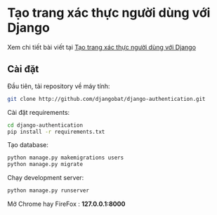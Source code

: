 # Tạo trang xác thực người dùng với Django

Xem chi tiết bài viết tại [Tạo trang xác thực người dùng với Django ]()


## Cài đặt

Đầu tiên, tải repository về máy tính:

```bash
git clone http://github.com/djangobat/django-authentication.git
```

Cài đặt requirements:

```bash
cd django-authentication
pip install -r requirements.txt
```

Tạo database:

```bash
python manage.py makemigrations users
python manage.py migrate
```

Chạy development server:

```bash
python manage.py runserver
```

Mở Chrome hay FireFox : **127.0.0.1:8000**



